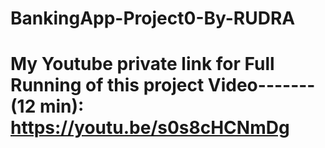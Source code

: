 # BankingApp-Project0-By-RUDRA
# My Youtube private link for Full Running of this project Video-------(12 min): https://youtu.be/s0s8cHCNmDg
